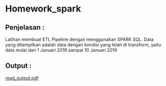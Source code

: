 # Homework_spark

## Penjelasan :
Latihan membuat ETL Pipeline dengan menggunakan SPARK SQL.
Data yang ditampilkan adalah data dengan kondisi yang telah di transform, yaitu
data mulai dari 1 Januari 2019 sampai 10 Januari 2019

## Output : 
[read_output.pdf](https://github.com/giryindra28/Homework_spark/files/10912174/read_output.pdf)
